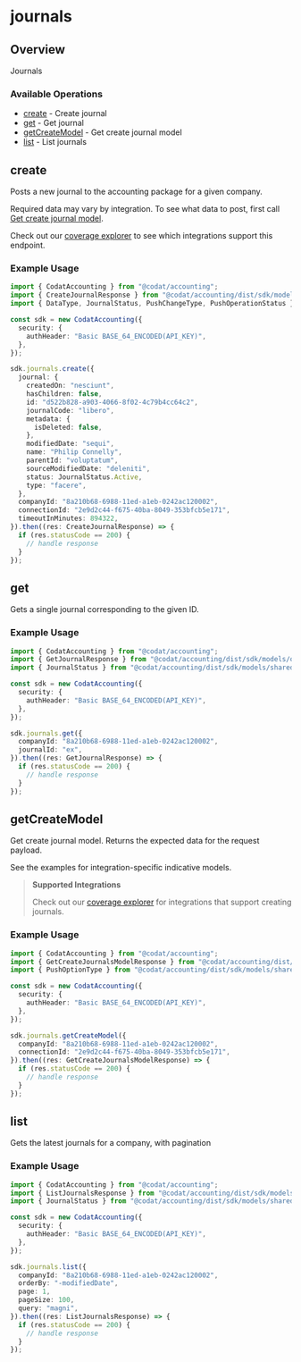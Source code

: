 # journals

## Overview

Journals

### Available Operations

* [create](#create) - Create journal
* [get](#get) - Get journal
* [getCreateModel](#getcreatemodel) - Get create journal model
* [list](#list) - List journals

## create

Posts a new journal to the accounting package for a given company.

Required data may vary by integration. To see what data to post, first call [Get create journal model](https://docs.codat.io/accounting-api#/operations/get-create-journals-model).

Check out our [coverage explorer](https://knowledge.codat.io/supported-features/accounting?view=tab-by-data-type&dataType=journals) to see which integrations support this endpoint.

### Example Usage

```typescript
import { CodatAccounting } from "@codat/accounting";
import { CreateJournalResponse } from "@codat/accounting/dist/sdk/models/operations";
import { DataType, JournalStatus, PushChangeType, PushOperationStatus } from "@codat/accounting/dist/sdk/models/shared";

const sdk = new CodatAccounting({
  security: {
    authHeader: "Basic BASE_64_ENCODED(API_KEY)",
  },
});

sdk.journals.create({
  journal: {
    createdOn: "nesciunt",
    hasChildren: false,
    id: "d522b828-a903-4066-8f02-4c79b4cc64c2",
    journalCode: "libero",
    metadata: {
      isDeleted: false,
    },
    modifiedDate: "sequi",
    name: "Philip Connelly",
    parentId: "voluptatum",
    sourceModifiedDate: "deleniti",
    status: JournalStatus.Active,
    type: "facere",
  },
  companyId: "8a210b68-6988-11ed-a1eb-0242ac120002",
  connectionId: "2e9d2c44-f675-40ba-8049-353bfcb5e171",
  timeoutInMinutes: 894322,
}).then((res: CreateJournalResponse) => {
  if (res.statusCode == 200) {
    // handle response
  }
});
```

## get

Gets a single journal corresponding to the given ID.

### Example Usage

```typescript
import { CodatAccounting } from "@codat/accounting";
import { GetJournalResponse } from "@codat/accounting/dist/sdk/models/operations";
import { JournalStatus } from "@codat/accounting/dist/sdk/models/shared";

const sdk = new CodatAccounting({
  security: {
    authHeader: "Basic BASE_64_ENCODED(API_KEY)",
  },
});

sdk.journals.get({
  companyId: "8a210b68-6988-11ed-a1eb-0242ac120002",
  journalId: "ex",
}).then((res: GetJournalResponse) => {
  if (res.statusCode == 200) {
    // handle response
  }
});
```

## getCreateModel

Get create journal model. Returns the expected data for the request payload.

See the examples for integration-specific indicative models.

> **Supported Integrations**
> 
> Check out our [coverage explorer](https://knowledge.codat.io/supported-features/accounting?view=tab-by-data-type&dataType=journals) for integrations that support creating journals.

### Example Usage

```typescript
import { CodatAccounting } from "@codat/accounting";
import { GetCreateJournalsModelResponse } from "@codat/accounting/dist/sdk/models/operations";
import { PushOptionType } from "@codat/accounting/dist/sdk/models/shared";

const sdk = new CodatAccounting({
  security: {
    authHeader: "Basic BASE_64_ENCODED(API_KEY)",
  },
});

sdk.journals.getCreateModel({
  companyId: "8a210b68-6988-11ed-a1eb-0242ac120002",
  connectionId: "2e9d2c44-f675-40ba-8049-353bfcb5e171",
}).then((res: GetCreateJournalsModelResponse) => {
  if (res.statusCode == 200) {
    // handle response
  }
});
```

## list

Gets the latest journals for a company, with pagination

### Example Usage

```typescript
import { CodatAccounting } from "@codat/accounting";
import { ListJournalsResponse } from "@codat/accounting/dist/sdk/models/operations";
import { JournalStatus } from "@codat/accounting/dist/sdk/models/shared";

const sdk = new CodatAccounting({
  security: {
    authHeader: "Basic BASE_64_ENCODED(API_KEY)",
  },
});

sdk.journals.list({
  companyId: "8a210b68-6988-11ed-a1eb-0242ac120002",
  orderBy: "-modifiedDate",
  page: 1,
  pageSize: 100,
  query: "magni",
}).then((res: ListJournalsResponse) => {
  if (res.statusCode == 200) {
    // handle response
  }
});
```
